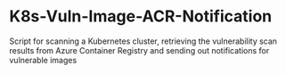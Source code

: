 # K8s-Vuln-Image-ACR-Notification
Script for scanning a Kubernetes cluster, retrieving the vulnerability scan results from Azure Container Registry and sending out notifications for vulnerable images
